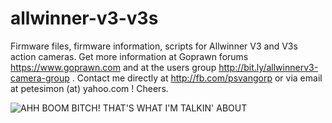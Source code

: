 # allwinner-v3-v3s
Firmware files, firmware information, scripts for Allwinner V3 and V3s action cameras. Get more information at Goprawn forums https://www.goprawn.com and at the users group http://bit.ly/allwinnerv3-camera-group . Contact me directly at http://fb.com/psvangorp or via email at petesimon (at) yahoo.com ! Cheers.

![AHH BOOM BITCH! THAT'S WHAT I'M TALKIN' ABOUT](boom.gif)
